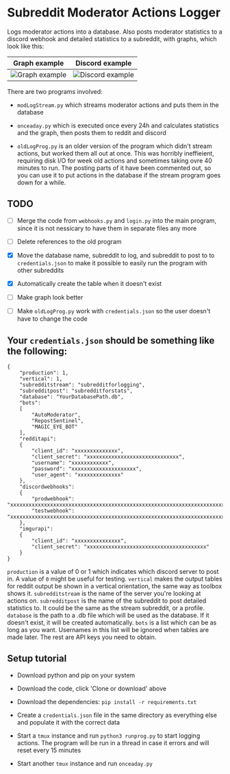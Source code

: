 # Subreddit Moderator Actions Logger

Logs moderator actions into a database. Also posts moderator statistics to a discord webhook
and detailed statistics to a subreddit, with graphs, which look like this:

Graph example | Discord example
--------------|----------------
![Graph example](https://i.imgur.com/VTR2Fam.png)|![Discord example](https://i.imgur.com/8LCdW98.png)

There are two programs involved:

* `modLogStream.py` which streams moderator actions and puts them in the database

* `onceaday.py` which is executed once every 24h and calculates statistics and the 
graph, then posts them to reddit and discord

* `oldLogProg.py` is an older version of the program which didn't stream actions,
but worked them all out at once. This was horribly ineffieient, requiring disk I/O
for week old actions and sometimes taking ovre 40 minutes to run. The posting parts
of it have been commented out, so you can use it to put actions in the database if
the stream program goes down for a while.

## TODO

* [ ] Merge the code from `webhooks.py` and `login.py` into the main program,
since it is not nessicary to have them in separate files any more

* [ ] Delete references to the old program

* [x] Move the database name, subreddit to log, and subreddit to post to to `credentials.json`
to make it possible to easily run the program with other subreddits 

* [x] Automatically create the table when it doesn't exist

* [ ] Make graph look better

* [ ] Make `oldLogProg.py` work with `credentials.json` so the user doesn't have to change the code

## Your `credentials.json` should be something like the following:

```
{
    "production": 1,
    "vertical": 1,
    "subredditstream": "subredditforlogging",
    "subredditpost": "subredditforstats",
    "database": "YourDatabasePath.db",
    "bots":
    [
        "AutoModerator",
        "RepostSentinel",
        "MAGIC_EYE_BOT"
    ],
    "redditapi":
    {
        "client_id": "xxxxxxxxxxxxxx",
        "client_secret": "xxxxxxxxxxxxxxxxxxxxxxxxxxxxxx",
        "username": "xxxxxxxxxxxx",
        "password": "xxxxxxxxxxxxxxxxxxxxx",
        "user_agent": "xxxxxxxxxxxxxx"
    },
    "discordwebhooks":
    {
        "prodwebhook": "xxxxxxxxxxxxxxxxxxxxxxxxxxxxxxxxxxxxxxxxxxxxxxxxxxxxxxxxxxxxxxxxxxxxxxxxxxxxxxxxxxxxxxxxxxxxxxxxxxxxxxxxxxxxxxxxxxxxxxxxxxx",
        "testwebhook": "xxxxxxxxxxxxxxxxxxxxxxxxxxxxxxxxxxxxxxxxxxxxxxxxxxxxxxxxxxxxxxxxxxxxxxxxxxxxxxxxxxxxxxxxxxxxxxxxxxxxxxxxxxxxxxxxxxxxxxxxxxx"
    },
    "imgurapi":
    {
        "client_id": "xxxxxxxxxxxxxxx",
        "client_secret": "xxxxxxxxxxxxxxxxxxxxxxxxxxxxxxxxxxxxxxx"
    }
}
```

`production` is a value of 0 or 1 which indicates which discord server to post in.
A value of `0` might be useful for testing. `vertical` makes the output tables for 
reddit output be shown in a vertical orientation, the same way as toolbox shows it.
`subredditstream` is the name of the server you're looking at actions on. 
`subredditpost` is the name of the subreddit to post detailed statistics to. It 
could be the same as the stream subreddit, or a profile. `database` is the path to 
a .db file which will be used as the database. If it doesn't exist, it will be
created automatically. `bots` is a list which can be as long as you want. Usernames 
in this list will be ignored when tables are made later. The rest are API keys you
need to obtain.

## Setup tutorial

* Download python and pip on your system

* Download the code, click 'Clone or download' above

* Download the dependencies: `pip install -r requirements.txt`

* Create a `credentials.json` file in the same directory as everything else and
populate it with the correct data

* Start a `tmux` instance and run `python3 runprog.py` to start logging actions. The program
will be run in a thread in case it errors and will reset every 15 minutes

* Start another `tmux` instance and run `onceaday.py`
